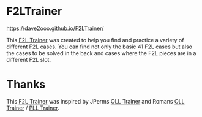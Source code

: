 # F2LTrainer

https://dave2ooo.github.io/F2LTrainer/

This [F2L Trainer](https://dave2ooo.github.io/F2LTrainer/) was created to help you find and practice a variety of different F2L cases. You can find not only the basic 41 F2L cases but also the cases to be solved in the back and cases where the F2L pieces are in a different F2L slot.

# Thanks

This [F2L Trainer](https://dave2ooo.github.io/F2LTrainer/) was inspired by JPerms [OLL Trainer](https://jperm.net/algs/oll) and Romans [OLL Trainer](https://bestsiteever.ru/oll/) / [PLL Trainer](https://bestsiteever.ru/pll/).
